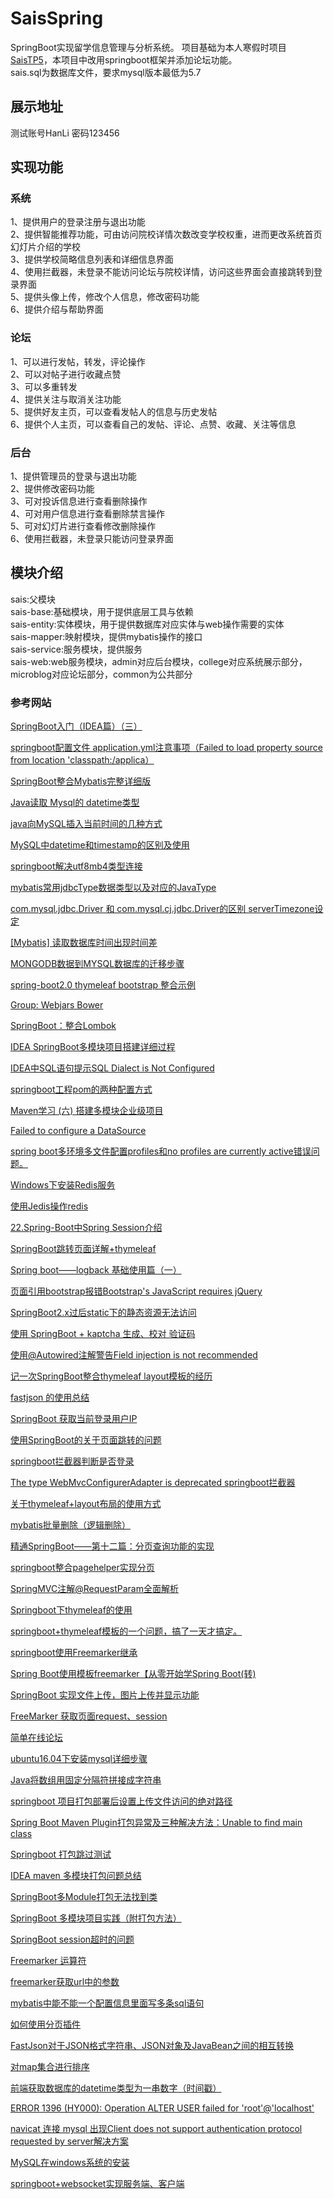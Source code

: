 # SaisSpring

SpringBoot实现留学信息管理与分析系统。 项目基础为本人寒假时项目[SaisTP5](https://github.com/BugAngel/SaisTP5)，本项目中改用springboot框架并添加论坛功能。  
sais.sql为数据库文件，要求mysql版本最低为5.7  

## 展示地址
   
测试账号HanLi 密码123456  
  
## 实现功能
 
### 系统

1、提供用户的登录注册与退出功能  
2、提供智能推荐功能，可由访问院校详情次数改变学校权重，进而更改系统首页幻灯片介绍的学校   
3、提供学校简略信息列表和详细信息界面   
4、使用拦截器，未登录不能访问论坛与院校详情，访问这些界面会直接跳转到登录界面   
5、提供头像上传，修改个人信息，修改密码功能     
6、提供介绍与帮助界面   

### 论坛

1、可以进行发帖，转发，评论操作  
2、可以对帖子进行收藏点赞   
3、可以多重转发  
4、提供关注与取消关注功能   
5、提供好友主页，可以查看发帖人的信息与历史发帖   
6、提供个人主页，可以查看自己的发帖、评论、点赞、收藏、关注等信息  

### 后台

1、提供管理员的登录与退出功能  
2、提供修改密码功能  
3、可对投诉信息进行查看删除操作  
4、可对用户信息进行查看删除禁言操作  
5、可对幻灯片进行查看修改删除操作   
6、使用拦截器，未登录只能访问登录界面

  
## 模块介绍  
sais:父模块  
sais-base:基础模块，用于提供底层工具与依赖  
sais-entity:实体模块，用于提供数据库对应实体与web操作需要的实体  
sais-mapper:映射模块，提供mybatis操作的接口  
sais-service:服务模块，提供服务  
sais-web:web服务模块，admin对应后台模块，college对应系统展示部分，microblog对应论坛部分，common为公共部分  
 
### 参考网站

[SpringBoot入门（IDEA篇）（三）](https://www.cnblogs.com/zmfx/p/9020514.html)  

[springboot配置文件 application.yml注意事项（Failed to load property source from location 'classpath:/applica）](https://blog.csdn.net/linjy520/article/details/79455842)  

[SpringBoot整合Mybatis完整详细版](https://blog.csdn.net/iku5200/article/details/82856621)  

[Java读取 Mysql的 datetime类型](https://blog.csdn.net/w690333243/article/details/76565998)  

[java向MySQL插入当前时间的几种方式](https://blog.csdn.net/qq_39809458/article/details/82771351)  

[MySQL中datetime和timestamp的区别及使用](https://www.cnblogs.com/mxwz/p/7520309.html)  

[springboot解决utf8mb4类型连接](https://blog.csdn.net/u013013170/article/details/79209444)  

[mybatis常用jdbcType数据类型以及对应的JavaType](https://www.cnblogs.com/yucongblog/p/7388648.html)  

[com.mysql.jdbc.Driver 和 com.mysql.cj.jdbc.Driver的区别 serverTimezone设定](https://blog.csdn.net/superdangbo/article/details/78732700)  

[[Mybatis] 读取数据库时间出现时间差](https://www.jianshu.com/p/70f4d748a7fb)  

[MONGODB数据到MYSQL数据库的迁移步骤](https://www.cnblogs.com/xingyunfashi/p/8796107.html)  

[spring-boot2.0 thymeleaf bootstrap 整合示例](https://blog.csdn.net/u013506207/article/details/82354970)  

[Group: Webjars Bower](https://mvnrepository.com/artifact/org.webjars.bower)  

[SpringBoot：整合Lombok](https://blog.csdn.net/u011976388/article/details/85239750)  

[IDEA SpringBoot多模块项目搭建详细过程](https://blog.csdn.net/zcf980/article/details/83040029)  

[IDEA中SQL语句提示SQL Dialect is Not Configured](https://blog.csdn.net/xiongchun11/article/details/78202018/)  

[springboot工程pom的两种配置方式](https://www.cnblogs.com/hujunzheng/p/7146274.html)  

[Maven学习 (六) 搭建多模块企业级项目](http://www.cnblogs.com/quanyongan/archive/2013/05/28/3103243.html)  

[Failed to configure a DataSource](https://blog.csdn.net/u010448530/article/details/80840828)  

[spring boot多环境多文件配置profiles和no profiles are currently active错误问题。](https://blog.csdn.net/qq_36368721/article/details/83542882)  

[Windows下安装Redis服务](https://www.cnblogs.com/jaign/articles/7920588.html)  

[使用Jedis操作redis](https://www.cnblogs.com/relucent/p/4203190.html)  

[22.Spring-Boot中Spring Session介绍](https://blog.csdn.net/niugang0920/article/details/79644842)  

[SpringBoot跳转页面详解+thymeleaf](https://blog.csdn.net/jintingbo/article/details/81633615)  

[Spring boot——logback 基础使用篇（一）](https://www.cnblogs.com/lixuwu/p/5804793.html)  

[页面引用bootstrap报错Bootstrap's JavaScript requires jQuery](https://blog.csdn.net/liuchang__/article/details/71403194)  

[SpringBoot2.x过后static下的静态资源无法访问](https://blog.csdn.net/wenxingchen/article/details/84139845)  

[使用 SpringBoot + kaptcha 生成、校对 验证码](https://blog.csdn.net/larger5/article/details/79522105)  

[使用@Autowired注解警告Field injection is not recommended](https://blog.csdn.net/zhangjingao/article/details/81094529)  

[记一次SpringBoot整合thymeleaf layout模板的经历](https://blog.csdn.net/dingse/article/details/80509208)  

[fastjson 的使用总结](https://www.cnblogs.com/dmego/p/9033080.html)  

[SpringBoot 获取当前登录用户IP](https://www.cnblogs.com/mr-wuxiansheng/p/7773121.html)  

[使用SpringBoot的关于页面跳转的问题](https://www.cnblogs.com/mr-wuxiansheng/p/7749549.html)  

[springboot拦截器判断是否登录](https://blog.csdn.net/zyp1376308302/article/details/81257510)  

[The type WebMvcConfigurerAdapter is deprecated springboot拦截器](https://www.cnblogs.com/bigorang/p/9010306.html)  

[关于thymeleaf+layout布局的使用方式](https://www.jianshu.com/p/3b5ebc545a99)  

[mybatis批量删除（逻辑删除）](https://www.cnblogs.com/lr393993507/p/5937596.html)  

[精通SpringBoot——第十二篇：分页查询功能的实现](https://yq.aliyun.com/articles/629124)  

[springboot整合pagehelper实现分页](https://blog.csdn.net/qq_34021712/article/details/80159601)  

[SpringMVC注解@RequestParam全面解析](https://www.cnblogs.com/likaileek/p/7218252.html)   

[Springboot下thymeleaf的使用](https://www.jianshu.com/p/a836bdd9dbd4)  

[springboot+thymeleaf模板的一个问题，搞了一天才搞定。](https://blog.51cto.com/cnn237111/1968163)  

[springboot使用Freemarker继承](https://blog.csdn.net/liuyinxinall/article/details/71159929)  

[Spring Boot使用模板freemarker【从零开始学Spring Boot(转)](https://www.cnblogs.com/jpfss/p/8309996.html)  

[SpringBoot 实现文件上传，图片上传并显示功能](https://blog.csdn.net/qq_38762237/article/details/81282444)  

[FreeMarker 获取页面request、session](https://blog.csdn.net/feiyu8607/article/details/6557159)  

[简单在线论坛](https://github.com/MQPearth/EasyBBS)  

[ubuntu16.04下安装mysql详细步骤](https://blog.csdn.net/itxiaolong3/article/details/77905923)  

[Java将数组用固定分隔符拼接成字符串](https://blog.csdn.net/huanghanqian/article/details/86361386)  

[springboot 项目打包部署后设置上传文件访问的绝对路径](https://www.cnblogs.com/kingsonfu/p/9941101.html)  

[Spring Boot Maven Plugin打包异常及三种解决方法：Unable to find main class](https://www.cnblogs.com/thinking-better/p/7827368.html)  

[Springboot 打包跳过测试](https://blog.csdn.net/suoyasong/article/details/82978834)  

[IDEA maven 多模块打包问题总结](https://www.jianshu.com/p/37c6688c4fcb)  

[SpringBoot多Module打包无法找到类](https://segmentfault.com/q/1010000011151233)  

[SpringBoot 多模块项目实践（附打包方法）](https://www.jianshu.com/p/59ceea4f029d)  

[SpringBoot session超时的问题](https://www.cnblogs.com/ergexy/p/9684933.html)  

[Freemarker 运算符](https://blog.csdn.net/u014656173/article/details/76577338)  

[freemarker获取url中的参数](https://blog.csdn.net/shijiedemuguang/article/details/61935312)  

[mybatis中能不能一个配置信息里面写多条sql语句](https://blog.csdn.net/Abracadabra__/article/details/84381545)  

[如何使用分页插件](https://pagehelper.github.io/docs/howtouse/)  

[FastJson对于JSON格式字符串、JSON对象及JavaBean之间的相互转换](https://www.cnblogs.com/cdf-opensource-007/p/7106018.html)  

[对map集合进行排序](https://www.cnblogs.com/liujinhong/p/6113183.html)  

[前端获取数据库的datetime类型为一串数字（时间戳）](https://blog.csdn.net/qq_36908841/article/details/81666084)  

[ERROR 1396 (HY000): Operation ALTER USER failed for 'root'@'localhost'](https://blog.csdn.net/q258523454/article/details/84555847)

[navicat 连接 mysql 出现Client does not support authentication protocol requested by server解决方案](https://blog.csdn.net/u013700358/article/details/80306560)

[MySQL在windows系统的安装](https://blog.csdn.net/wokaowokaowokao12345/article/details/76736152)

[springboot+websocket实现服务端、客户端](https://blog.csdn.net/weixin_38111957/article/details/86352677)
